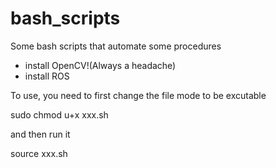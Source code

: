 # bash_scripts

Some bash scripts that automate some procedures
* install OpenCV!(Always a headache)
* install ROS

To use, you need to first change the file mode to be excutable 

  sudo chmod u+x xxx.sh

and then run it

  source xxx.sh
